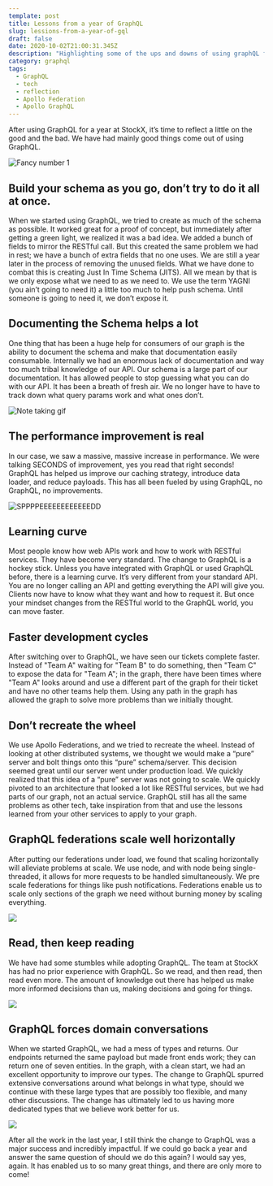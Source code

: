 ```yaml
---
template: post
title: Lessons from a year of GraphQL
slug: lessions-from-a-year-of-gql
draft: false
date: 2020-10-02T21:00:31.345Z
description: "Highlighting some of the ups and downs of using graphQL for a year. "
category: graphql
tags:
  - GraphQL
  - tech
  - reflection
  - Apollo Federation
  - Apollo GraphQL
---
```

After using GraphQL for a year at StockX, it’s time to reflect a little on the good and the bad. We have had mainly good things come out of using GraphQL.

![Fancy number 1](https://media.giphy.com/media/YPc5e834zAN5lsUpZV/giphy.gif)


## Build your schema as you go, don’t try to do it all at once.

When we started using GraphQL, we tried to create as much of the schema as possible. It worked great for a proof of concept, but immediately after getting a green light, we realized it was a bad idea. We added a bunch of fields to mirror the RESTful call. But this created the same problem we had in rest; we have a bunch of extra fields that no one uses. We are still a year later in the process of removing the unused fields. What we have done to combat this is creating Just In Time Schema (JITS). All we mean by that is we only expose what we need to as we need to. We use the term YAGNI (you ain’t going to need it) a little too much to help push schema. Until someone is going to need it, we don’t expose it.

## Documenting the Schema helps a lot

One thing that has been a huge help for consumers of our graph is the ability to document the schema and make that documentation easily consumable. Internally we had an enormous lack of documentation and way too much tribal knowledge of our API. Our schema is a large part of our documentation. It has allowed people to stop guessing what you can do with our API. It has been a breath of fresh air. We no longer have to have to track down what query params work and what ones don’t.

![Note taking gif](https://media.giphy.com/media/uDZexRVCffGww/giphy.gif)

## The performance improvement is real

In our case, we saw a massive, massive increase in performance. We were talking SECONDS of improvement, yes you read that right seconds! GraphQL has helped us improve our caching strategy, introduce data loader, and reduce payloads. This has all been fueled by using GraphQL, no GraphQL, no improvements. 

![SPPPPEEEEEEEEEEEEDD](https://media.giphy.com/media/dyRT9h6bzA4fDZvPgy/giphy.gif)

## Learning curve

Most people know how web APIs work and how to work with RESTful services. They have become very standard. The change to GraphQL is a hockey stick. Unless you have integrated with GraphQL or used GraphQL before, there is a learning curve. It’s very different from your standard API. You are no longer calling an API and getting everything the API will give you. Clients now have to know what they want and how to request it. But once your mindset changes from the RESTful world to the GraphQL world, you can move faster.

## Faster development cycles

After switching over to GraphQL, we have seen our tickets complete faster. Instead of "Team A" waiting for "Team B" to do something, then "Team C" to expose the data for "Team A"; in the graph, there have been times where "Team A" looks around and use a different part of the graph for their ticket and have no other teams help them. Using any path in the graph has allowed the graph to solve more problems than we initially thought.

## Don’t recreate the wheel

We use Apollo Federations, and we tried to recreate the wheel. Instead of looking at other distributed systems, we thought we would make a “pure” server and bolt things onto this “pure” schema/server. This decision seemed great until our server went under production load. We quickly realized that this idea of a “pure” server was not going to scale. We quickly pivoted to an architecture that looked a lot like RESTful services, but we had parts of our graph, not an actual service. GraphQL still has all the same problems as other tech, take inspiration from that and use the lessons learned from your other services to apply to your graph.

## GraphQL federations scale well horizontally

After putting our federations under load, we found that scaling horizontally will alleviate problems at scale. We use node, and with node being single-threaded, it allows for more requests to be handled simultaneously. We pre scale federations for things like push notifications. Federations enable us to scale only sections of the graph we need without burning money by scaling everything.

![](https://media.giphy.com/media/l378y5IDnT6alGGU8/giphy.gif)

## Read, then keep reading

We have had some stumbles while adopting GraphQL. The team at StockX has had no prior experience with GraphQL. So we read, and then read, then read even more. The amount of knowledge out there has helped us make more informed decisions than us, making decisions and going for things.

![](https://media.giphy.com/media/NFA61GS9qKZ68/giphy.gif)

## GraphQL forces domain conversations

When we started GraphQL, we had a mess of types and returns. Our endpoints returned the same payload but made front ends work; they can return one of seven entities. In the graph, with a clean start, we had an excellent opportunity to improve our types. The change to GraphQL spurred extensive conversations around what belongs in what type, should we continue with these large types that are possibly too flexible, and many other discussions. The change has ultimately led to us having more dedicated types that we believe work better for us.

![](https://media.giphy.com/media/B0RuiNwNKYP1qYqyhu/giphy.gif)

After all the work in the last year, I still think the change to GraphQL was a major success and incredibly impactful. If we could go back a year and answer the same question of should we do this again? I would say yes, again. It has enabled us to so many great things, and there are only more to come!